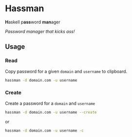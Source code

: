 # Hassman

**H**askell p**ass**word **man**ager

_Password manager that kicks ass!_

## Usage

### Read

Copy password for a given `domain` and `username` to clipboard.

```sh
hassman -d domain.com -u username
```

### Create

Create a password for a `domain` and `username`

```sh
hassman -d domain.com -u username --create
```

or

```sh
hassman -d domain.com -u username -c
```
